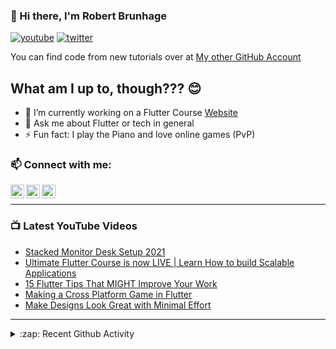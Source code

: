 ### 👋 Hi there, I'm Robert Brunhage

[![youtube](https://img.shields.io/static/v1?label=@RobertBrunhage&message=Subscribe&logo=YouTube&color=FF0000&style=for-the-badge)](http://bit.ly/2SUyRhx)
[![twitter](https://img.shields.io/twitter/follow/robertbrunhage?color=%231DA1F2&logo=twitter&style=for-the-badge)](https://twitter.com/intent/follow?original_referer=https%3A%2F%2Fgithub.com%2Frobertbrunhage&screen_name=robertbrunhage)

You can find code from new tutorials over at [My other GitHub Account](https://github.com/Robert-Brunhage-Organization)

## What am I up to, though??? 😊
- 🔭 I’m currently working on a Flutter Course [Website](https://robertbrunhage.com)
- 💬 Ask me about Flutter or tech in general
- ⚡ Fun fact: I play the Piano and love online games (PvP)

### 📫 Connect with me:

[<img align="left" alt="RobertBrunhage | YouTube" width="22px" src="https://cdn.jsdelivr.net/npm/simple-icons@v3/icons/youtube.svg" />][youtube]
[<img align="left" alt="RobertBrunhage | Twitter" width="22px" src="https://cdn.jsdelivr.net/npm/simple-icons@v3/icons/twitter.svg" />][twitter]
[<img align="left" alt="RobertBrunhageDev | Instagram" width="22px" src="https://cdn.jsdelivr.net/npm/simple-icons@v3/icons/instagram.svg" />][instagram]

<br />

---

### 📺 Latest YouTube Videos
<!-- YOUTUBE:START -->
- [Stacked Monitor Desk Setup 2021](https://www.youtube.com/watch?v=N2mSmsSWGsk)
- [Ultimate Flutter Course is now LIVE | Learn How to build Scalable Applications](https://www.youtube.com/watch?v=zUHNjjRjasc)
- [15 Flutter Tips That MIGHT Improve Your Work](https://www.youtube.com/watch?v=Y8KIp5_zeiM)
- [Making a Cross Platform Game in Flutter](https://www.youtube.com/watch?v=AfDYTOK_tfM)
- [Make Designs Look Great with Minimal Effort](https://www.youtube.com/watch?v=Tz7Vn7RsROQ)
<!-- YOUTUBE:END -->

---

<details>
  <summary>:zap: Recent Github Activity</summary>
  
<!--START_SECTION:activity-->
1. 🎉 Merged PR [#9](https://github.com/RobertBrunhage/flutter-riverpod-snippets/pull/9) in [RobertBrunhage/flutter-riverpod-snippets](https://github.com/RobertBrunhage/flutter-riverpod-snippets)
2. ❗️ Closed issue [#1](https://github.com/Robert-Brunhage-Organization/movie_recommendation_app_course/issues/1) in [Robert-Brunhage-Organization/movie_recommendation_app_course](https://github.com/Robert-Brunhage-Organization/movie_recommendation_app_course)
3. 🗣 Commented on [#1](https://github.com/Robert-Brunhage-Organization/movie_recommendation_app_course/issues/1) in [Robert-Brunhage-Organization/movie_recommendation_app_course](https://github.com/Robert-Brunhage-Organization/movie_recommendation_app_course)
4. 🗣 Commented on [#61](https://github.com/tadaspetra/conveneapp/issues/61) in [tadaspetra/conveneapp](https://github.com/tadaspetra/conveneapp)
5. 🗣 Commented on [#57](https://github.com/tadaspetra/conveneapp/issues/57) in [tadaspetra/conveneapp](https://github.com/tadaspetra/conveneapp)
<!--END_SECTION:activity-->

</details>

[twitter]: https://twitter.com/robertbrunhage
[youtube]: https://youtube.com/c/robertbrunhage
[instagram]: https://instagram.com/robertbrunhagedev
